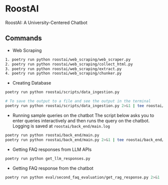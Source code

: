 # RoostAI
RoostAI: A University-Centered Chatbot

## Commands

- Web Scraping
```bash
1. poetry run python roostai/web_scraping/web_scraper.py
2. poetry run python roostai/web_scraping/collect_html.py
3. poetry run python roostai/web_scraping/extract.py
4. poetry run python roostai/web_scraping/chunker.py
```

- Creating Database
```bash
poetry run python roostai/scripts/data_ingestion.py

# To save the output to a file and see the output in the terminal
poetry run python roostai/scripts/data_ingestion.py 2>&1 | tee roostai/scripts/data_ingestion_v2.out
```

- Running sample queries on the chatbot
    The script below asks you to enter queries interactively and then runs the query on the chatbot.
    Logging is saved at `roostai/back_end/main.log`
```bash
poetry run python roostai/back_end/main.py
poetry run python roostai/back_end/main.py 2>&1 | tee roostai/back_end/dry-run.out
```

-  Getting FAQ responses from LLM APIs
```bash
poetry run python get_llm_responses.py
```

- Getting FAQ response from the chatbot
```bash
poetry run python eval/second_faq_evaluation/get_rag_response.py 2>&1 | tee eval/second_faq_evaluation/get_rag_response.out
```